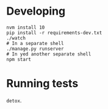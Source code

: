 # Developing

```shell
nvm install 10
pip install -r requirements-dev.txt
./watch
# In a separate shell
./manage.py runserver
# In yed another separate shell
npm start
```

# Running tests

`detox`.
